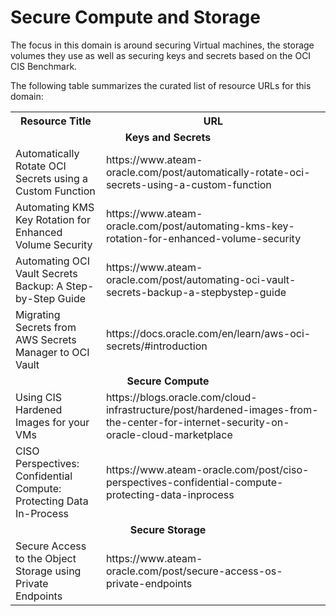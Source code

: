 # Secure Compute and Storage

The focus in this domain is around securing Virtual machines, the storage volumes they use as well as securing keys and secrets based on the OCI CIS Benchmark.

The following table summarizes the curated list of resource URLs for this domain:
<table>
  <tr>
    <th>Resource Title</th>
    <th>URL</th>
  </tr>
  <tr>
    <td colspan="2" align="center"><strong>Keys and Secrets</strong></td>
  </tr>
  <tr>
    <td>Automatically Rotate OCI Secrets using a Custom Function</td>
    <td>https://www.ateam-oracle.com/post/automatically-rotate-oci-secrets-using-a-custom-function</td>
  </tr>
  <tr>
    <td>Automating KMS Key Rotation for Enhanced Volume Security</td>
    <td>https://www.ateam-oracle.com/post/automating-kms-key-rotation-for-enhanced-volume-security</td>
  </tr>
  <tr>
    <td>Automating OCI Vault Secrets Backup: A Step-by-Step Guide</td>
    <td>https://www.ateam-oracle.com/post/automating-oci-vault-secrets-backup-a-stepbystep-guide</td>
  </tr>
  <tr>
    <td>Migrating Secrets from AWS Secrets Manager to OCI Vault</td>
    <td>https://docs.oracle.com/en/learn/aws-oci-secrets/#introduction</td>
  </tr>
    <tr>
    <td colspan="2" align="center"><strong>Secure Compute</strong></td>
  </tr>
  <tr>
   <td>Using CIS Hardened Images for your VMs</td>
   <td>https://blogs.oracle.com/cloud-infrastructure/post/hardened-images-from-the-center-for-internet-security-on-oracle-cloud-marketplace</td>
  </tr>
  <tr>
   <td>CISO Perspectives: Confidential Compute: Protecting Data In-Process</td>
   <td>https://www.ateam-oracle.com/post/ciso-perspectives-confidential-compute-protecting-data-inprocess</td>
  </tr>
    <tr>
    <td colspan="2" align="center"><strong>Secure Storage</strong></td>
  </tr>
    <tr>
   <td>Secure Access to the Object Storage using Private Endpoints</td>
   <td>https://www.ateam-oracle.com/post/secure-access-os-private-endpoints</td>
  </tr>


</table>

